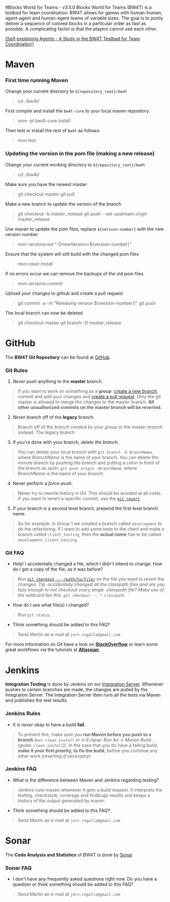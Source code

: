 #Blocks World for Teams - v3.5.0
Blocks World for Teams (BW4T) is a testbed for team coordination. BW4T allows for games with human-human, agent-agent and human-agent teams of variable sizes. The goal is to jointly deliver a sequence of colored blocks in a particular order as fast as possible. A complicating factor is that the players cannot see each other.

[[Self-explaining Agents - A Study in the BW4T Testbed for Team Coordination]](http://www.dtic.mil/dtic/tr/fulltext/u2/a550537.pdf)

#  Maven
### First time running Maven
Change your current directory to `${repository_root}/bw4t`
 > cd ./bw4t/
 
First compile and install the `bw4t-core` to your local maven repository.
 > mvn -pl bw4t-core install

Then test or install the rest of `bw4t` as follows:
 > mvn test
 
### Updating the version in the pom file (making a new release)
Change your current working directory to `${repository_root}/bw4t`
 > cd ./bw4t/

Make sure you have the newest master
 > git checkout master
 > git pull

Make a new branch to update the version of the branch
 > git checkout -b master_release
 > git push --set-upstream origin master_release

Use maven to update the pom files, replace `${version-number}` with the new version number
 > mvn versions:set "-DnewVersion=${version-number}"

Ensure that the system will still build with the changed pom files
 > mvn clean install

If no errors occur we can remove the backups of the old pom files
 > mvn versions:commit

Upload your changes to github and create a pull request
 > git commit -a -m "Releasing version ${version-number}!"
 > git push

The local branch can now be deleted
 > git checkout master
 > git branch -D master_release

#  GitHub <i class="icon-provider-github"></i>
The **BW4T Git Repository** can be found at [GitHub](https://github.com/MartinRogalla/BW4T/).
### <i class="icon-attention"></i>Git Rules
1. <i class="icon-lock"></i>*Never* push anything to the **master** branch. 
 > If you want to work on something as a **group**: [create a new branch][6], commit and add your changes and [create a pull request][5]. Only the git master is allowed to merge the changes to the master branch. **All other unauthorized commits on the master branch will be reverted.**
2. <i class="icon-fork"></i>*Never* branch off of the **legacy** branch.
 > Branch off of the *branch created by your group* or the *master branch* instead. The legacy branch 

3. <i class="icon-trash"></i> If you're done with your branch, *delete the branch*.
 >You can delete your local branch with `git branch -D BranchName`, where *BranchName* is the name of your branch. You can delete the remote branch by pushing the branch and putting a colon in front of the branch as such: `git push origin :BranchName`, where *BranchName* is the name of your branch.

4. <i class="icon-flash"></i> Never perform a *force-push*.
 >Never try to rewrite history in Git. This should be avoided at all costs. If you want to revert a specific commit, use the [`git revert`][4]. 

5. <i class="icon-fork"></i> If your branch is a second level branch, prepend the first level branch name.
 >So for example: in Group 1 we created a branch called `development` to do the refactoring. If I want to add some tests to the client and make a branch called `client_testing`, then the **actual name** has to be called: `development_client_testing`. 

### <i class="icon-help"></i>Git FAQ

 - Help! I accidentally changed a file, which I didn't intend to change. How do I get a copy of the file, as it was before?
 > Run [`git checkout -- /path/to/file/`][1] on the file you want to revert the changes. *Tip: accidentally changed all the classpath files and are you lazy enough to not checkout every single .classpath file? Make use of the wildcard like this: `git checkout -- *.classpath`*

 - How do I see what file(s) I changed?
>Run `git status`.

 - Think something should be added to this FAQ?
>Send Martin an e-mail at `jorn.rogalla@gmail.com`

For more information on Git have a look on [**StackOverflow**][2] or learn some great workflows via the tutorials at [**Atlassian**][3].

# Jenkins <i class="icon-flag-checkered"></i>
**Integration Testing** is done by Jenkins on our [Integration Server](https://martinrogalla.com/jenkins/). Whenever pushes to certain branches are made, the changes are pulled by the Integration Server. The Integration Server then runs all the tests via Maven and publishes the test results.
### <i class="icon-attention"></i>Jenkins Rules
 - <i class="icon-attention-alt"></i> It is *never* okay to have a build **fail**.
 > To prevent this, make sure you **run Maven before you push to a branch** *(`mvn clean install` or in Eclipse: Run As -> Maven Build...(goals: `clean install`))*. In the case that you do have a failing build, **make it your first priority, to fix the build**, before you continue any other work.(*reverting if necessary*)
### <i class="icon-help"></i>Jenkins FAQ 
 - What is the difference between Maven and Jenkins regarding testing?
>Jenkins runs maven whenever it gets a build request. It interprets the testing, checkstyle, coverage and findbugs results and keeps a history of the output generated by maven.

 - Think something should be added to this FAQ?
>Send Martin an e-mail at `jorn.rogalla@gmail.com`

# Sonar <i class="icon-chart-bar"></i>
The **Code Analysis and Statistics** of BW4T is done by [Sonar](https://martinrogalla.com/gitlab/).
### <i class="icon-help"></i>Sonar FAQ 
 - I don't have any frequently asked questions right now. Do you have a question or think something should be added to this FAQ?

>Send Martin an e-mail at `jorn.rogalla@gmail.com`


  [1]: http://gitready.com/beginner/2009/01/11/reverting-files.html
  [2]: https://stackoverflow.com/tags/git/info/
  [3]: https://www.atlassian.com/git/tutorial/
  [4]: https://stackoverflow.com/questions/4114095/revert-to-previous-git-commit
  [5]: https://yangsu.github.io/pull-request-tutorial/
  [6]: https://www.atlassian.com/git/tutorial/git-branches#!checkout
